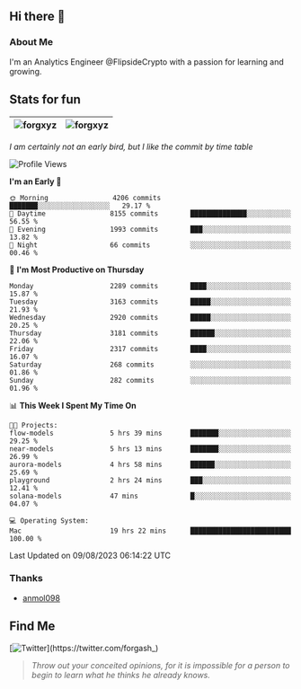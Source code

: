 ## Hi there 👋

### About Me

I'm an Analytics Engineer @FlipsideCrypto with a passion for learning and growing.
  
## Stats for fun

| <img align="center" src="https://github-readme-streak-stats.herokuapp.com/?user=forgxyz&theme=tokyonight" alt="forgxyz" /> | <img align="center" src="https://github-readme-stats.vercel.app/api?username=forgxyz&theme=tokyonight&show_icons=true" alt="forgxyz" /> |
| ------------- |------------- |

*I am certainly not an early bird, but I like the commit by time table*  

<!--START_SECTION:waka-->
![Profile Views](http://img.shields.io/badge/Profile%20Views-0-blue)

**I'm an Early 🐤** 

```text
🌞 Morning                4206 commits        ███████░░░░░░░░░░░░░░░░░░   29.17 % 
🌆 Daytime                8155 commits        ██████████████░░░░░░░░░░░   56.55 % 
🌃 Evening                1993 commits        ███░░░░░░░░░░░░░░░░░░░░░░   13.82 % 
🌙 Night                  66 commits          ░░░░░░░░░░░░░░░░░░░░░░░░░   00.46 % 
```
📅 **I'm Most Productive on Thursday** 

```text
Monday                   2289 commits        ████░░░░░░░░░░░░░░░░░░░░░   15.87 % 
Tuesday                  3163 commits        █████░░░░░░░░░░░░░░░░░░░░   21.93 % 
Wednesday                2920 commits        █████░░░░░░░░░░░░░░░░░░░░   20.25 % 
Thursday                 3181 commits        ██████░░░░░░░░░░░░░░░░░░░   22.06 % 
Friday                   2317 commits        ████░░░░░░░░░░░░░░░░░░░░░   16.07 % 
Saturday                 268 commits         ░░░░░░░░░░░░░░░░░░░░░░░░░   01.86 % 
Sunday                   282 commits         ░░░░░░░░░░░░░░░░░░░░░░░░░   01.96 % 
```


📊 **This Week I Spent My Time On** 

```text
🐱‍💻 Projects: 
flow-models              5 hrs 39 mins       ███████░░░░░░░░░░░░░░░░░░   29.25 % 
near-models              5 hrs 13 mins       ███████░░░░░░░░░░░░░░░░░░   26.99 % 
aurora-models            4 hrs 58 mins       ██████░░░░░░░░░░░░░░░░░░░   25.69 % 
playground               2 hrs 24 mins       ███░░░░░░░░░░░░░░░░░░░░░░   12.41 % 
solana-models            47 mins             █░░░░░░░░░░░░░░░░░░░░░░░░   04.07 % 

💻 Operating System: 
Mac                      19 hrs 22 mins      █████████████████████████   100.00 % 
```


 Last Updated on 09/08/2023 06:14:22 UTC
<!--END_SECTION:waka-->

### Thanks
 - [anmol098](https://github.com/anmol098/waka-readme-stats/)
  
## Find Me
[![Twitter](https://img.shields.io/twitter/url/https/twitter.com/forgash_.svg?style=social&label=Follow%20%40forgash_)](https://twitter.com/forgash_)


> *Throw out your conceited opinions, for it is impossible for a person to begin to learn what he thinks he already knows.* 

